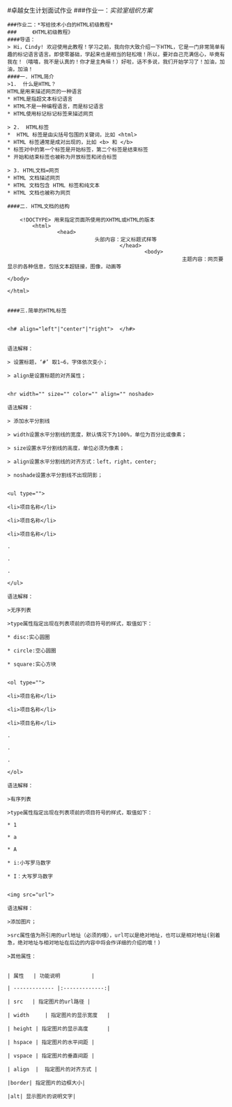 #卓越女生计划面试作业
###作业一：*实验室组织方案*
	
	###作业二：*写给技术小白的HTML初级教程*
	###		《HTML初级教程》
	####导语：
	> Hi，Cindy! 欢迎使用此教程！学习之前，我向你大致介绍一下HTML，它是一门非常简单有趣的标记语言语言。即使零基础，学起来也是相当的轻松哦！所以，要对自己充满信心，毕竟有我在！（嘻嘻，我不是认真的！你才是主角嘛！）好啦，话不多说，我们开始学习了！加油，加油，加油！
	####一. HTML简介
	>1.  什么是HTML？
	HTML是用来描述网页的一种语言
	* HTML是指超文本标记语言
	* HTML不是一种编程语言，而是标记语言
	* HTML使用标记标记标签来描述网页

	> 2.  HTML标签
	*  HTML 标签是由尖括号包围的关键词，比如 <html>
	* HTML 标签通常是成对出现的，比如 <b> 和 </b>
	* 标签对中的第一个标签是开始标签，第二个标签是结束标签
	* 开始和结束标签也被称为开放标签和闭合标签

	> 3. HTML文档=网页
	* HTML 文档描述网页
	* HTML 文档包含 HTML 标签和纯文本
	* HTML 文档也被称为网页

	####二. HTML文档的结构

		<!DOCTYPE> 用来指定页面所使用的XHTML或HTML的版本
			<html>
					<head>
								头部内容：定义标题式样等
										</head>
												<body>
															主题内容：网页要显示的各种信息，包括文本超链接，图像，动画等
																	</body>
																		</html>

																		####三.简单的HTML标签

																			<h# align="left"|"center"|"right">  </h#>

																			语法解释：
																			> 设置标题，‘#’ 取1~6，字体依次变小；
																			> align是设置标题的对齐属性；

																				<hr width="" size="" color="" align="" noshade> 
																				语法解释：
																				> 添加水平分割线
																				> width设置水平分割线的宽度，默认情况下为100%，单位为百分比或像素；
																				> size设置水平分割线的高度，单位必须为像素；
																				> align设置水平分割线的对齐方式：left，right，center;
																				> noshade设置水平分割线不出现阴影；

																					<ul type="">
																							<li>项目名称</li>
																									<li>项目名称</li>
																											<li>项目名称</li>
																													.
																															.
																																	.
																																		</ul>
																																		语法解释：
																																		>无序列表
																																		>type属性指定出现在列表项前的项目符号的样式，取值如下：
																																		* disc:实心圆圈
																																		* circle:空心圆圈
																																		* square:实心方块

																																				<ol type="">
																																							<li>项目名称</li>
																																										<li>项目名称</li>
																																													<li>项目名称</li>
																																																.
																																																			.
																																																						.
																																																								</ol>
																																																								语法解释：
																																																								>有序列表
																																																								>type属性指定出现在列表项前的项目符号的样式，取值如下：
																																																								* 1
																																																								* a
																																																								* A
																																																								* i:小写罗马数字
																																																								* I：大写罗马数字

																																																										<img src="url">
																																																										语法解释：
																																																										>添加图片；
																																																										>src属性值为所引用的url地址（必须的哦），url可以是绝对地址，也可以是相对地址(别着急，绝对地址与相对地址在后边的内容中将会作详细的介绍的哦！)
																																																										>其他属性：
																																																												
																																																												| 属性   | 功能说明          | 
																																																												| ------------- |:-------------:| 
																																																												| src   | 指定图片的url路径 | 
																																																												| width     | 指定图片的显示宽度   | 
																																																												| height | 指定图片的显示高度      | 
																																																												| hspace | 指定图片的水平间距 | 
																																																												| vspace | 指定图片的垂直间距 |   
																																																												| align  |  指定图片的对齐方式 |
																																																												|border| 指定图片的边框大小| 
																																																												|alt| 显示图片的说明文字|

																																												
